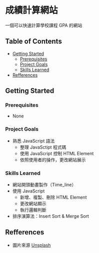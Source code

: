 # 成績計算網站

一個可以快速計算學校課程 GPA 的網站

## Table of Contents

- [Getting Started](#getting-started)
  - [Prerequisites](#prerequisites)
  - [Project Goals](#project-goals)
  - [Skills Learned](#skills-learned)
- [Refferences](#refferences)

## Getting Started

### Prerequisites

- None

### Project Goals

- 熟悉 JavaScript 語法
  - 整理 JavaSctipt 程式碼
  - 使用 JavaScript 控制 HTML Element
  - 依照使用者的操作，更改網站展示

### Skills Learned

- 網站開頭動畫製作（Time_line）
- 使用 JavaScript
  - 新增、複製、刪除 HTML Element
  - 更改網站顯示
  - 執行邏輯判斷
- 排序演算法：Insert Sort & Merge Sort

## Refferences

- 圖片來源 [Unsplash](https://unsplash.com/)
